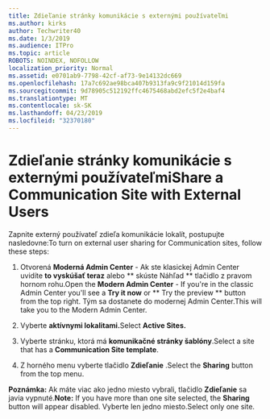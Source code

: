 ```yaml
---
title: Zdieľanie stránky komunikácie s externými používateľmi
ms.author: kirks
author: Techwriter40
ms.date: 1/3/2019
ms.audience: ITPro
ms.topic: article
ROBOTS: NOINDEX, NOFOLLOW
localization_priority: Normal
ms.assetid: e0701ab9-7798-42cf-af73-9e14132dc669
ms.openlocfilehash: 17a7c692ae98bca407b9313fa9c9f21014d159fa
ms.sourcegitcommit: 9d78905c512192ffc4675468abd2efc5f2e4baf4
ms.translationtype: MT
ms.contentlocale: sk-SK
ms.lasthandoff: 04/23/2019
ms.locfileid: "32370180"
---
```

# <a name="share-a-communication-site-with-external-users"></a><span data-ttu-id="8cfd3-102">Zdieľanie stránky komunikácie s externými používateľmi</span><span class="sxs-lookup"><span data-stu-id="8cfd3-102">Share a Communication Site with External Users</span></span>

<span data-ttu-id="8cfd3-103">Zapnite externý používateľ zdieľa komunikácie lokalít, postupujte nasledovne:</span><span class="sxs-lookup"><span data-stu-id="8cfd3-103">To turn on external user sharing for Communication sites, follow these steps:</span></span> 
  
1. <span data-ttu-id="8cfd3-104">Otvorená **Moderná Admin Center** - Ak ste klasickej Admin Center uvidíte **to vyskúšať teraz** alebo \*\* skúste Náhľad \*\* tlačidlo z pravom hornom rohu.</span><span class="sxs-lookup"><span data-stu-id="8cfd3-104">Open the **Modern Admin Center** - If you're in the classic Admin Center you'll see a **Try it now** or \*\* Try the preview \*\* button from the top right.</span></span> <span data-ttu-id="8cfd3-105">Tým sa dostanete do modernej Admin Center.</span><span class="sxs-lookup"><span data-stu-id="8cfd3-105">This will take you to the Modern Admin Center.</span></span> 
  
2. <span data-ttu-id="8cfd3-106">Vyberte **aktívnymi lokalitami.**</span><span class="sxs-lookup"><span data-stu-id="8cfd3-106">Select **Active Sites.**</span></span>
  
3. <span data-ttu-id="8cfd3-107">Vyberte stránku, ktorá má **komunikačné stránky šablóny**.</span><span class="sxs-lookup"><span data-stu-id="8cfd3-107">Select a site that has a **Communication Site template**.</span></span> 
  
4. <span data-ttu-id="8cfd3-108">Z horného menu vyberte tlačidlo **Zdieľanie** .</span><span class="sxs-lookup"><span data-stu-id="8cfd3-108">Select the **Sharing** button from the top menu.</span></span> 
  
 <span data-ttu-id="8cfd3-109">**Poznámka:** Ak máte viac ako jedno miesto vybrali, tlačidlo **Zdieľanie** sa javia vypnuté.</span><span class="sxs-lookup"><span data-stu-id="8cfd3-109">**Note:** If you have more than one site selected, the **Sharing** button will appear disabled.</span></span> <span data-ttu-id="8cfd3-110">Vyberte len jedno miesto.</span><span class="sxs-lookup"><span data-stu-id="8cfd3-110">Select only one site.</span></span> 
  

